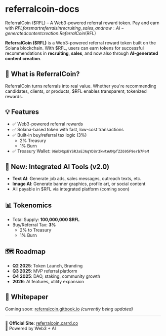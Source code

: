 # referralcoin-docs
ReferralCoin ($RFL) – A Web3-powered referral reward token. Pay and earn with $RFL for smart referrals in recruiting, sales, and now: AI-generated content creation.
 ReferralCoin ($RFL)

**ReferralCoin ($RFL)** is a Web3-powered referral reward token built on the Solana blockchain. With $RFL, users can earn tokens for successful recommendations in **recruiting**, **sales**, and now also through **AI-generated content creation**.

## 🚀 What is ReferralCoin?
ReferralCoin turns referrals into real value. Whether you're recommending candidates, clients, or products, $RFL enables transparent, tokenized rewards.

## 💡 Features
- ✅ Web3-powered referral rewards
- ✅ Solana-based token with fast, low-cost transactions
- ✅ Built-in buy/referral tax logic (3%)
  - 2% Treasury
  - 1% Burn
- ✅ Treasury Wallet: `96nbMqxBYSRJaEJAqYD8r3kwtAAMpfZZ695F9erb7PeM`

## 🧠 New: Integrated AI Tools (v2.0)
- **Text AI**: Generate job ads, sales messages, outreach texts, etc.
- **Image AI**: Generate banner graphics, profile art, or social content
- All payable in $RFL via integrated platform (coming soon)

## 📊 Tokenomics
- Total Supply: **100,000,000 $RFL**
- Buy/Referral Tax: **3%**
  - 2% to Treasury
  - 1% Burn

## 🗺️ Roadmap
- **Q2 2025**: Token Launch, Branding
- **Q3 2025**: MVP referral platform
- **Q4 2025**: DAO, staking, community growth
- **2026**: AI features, utility expansion

## 📄 Whitepaper
Coming soon: [referralcoin.gitbook.io](https://referralcoin.gitbook.io) *(currently being updated)*

---

🔗 **Official Site**: [referralcoin.carrd.co](https://referralcoin.carrd.co)  
💬 Powered by Web3 + AI


